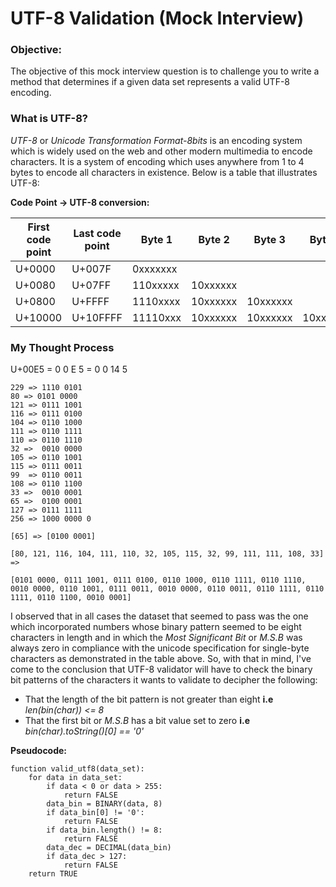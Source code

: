 # UTF-8 Validation (Mock Interview)

### Objective:
The objective of this mock interview question is to challenge you to write a method that determines if a given data set represents a valid UTF-8 encoding.

### What is UTF-8?
_UTF-8_ or _Unicode Transformation Format-8bits_ is an encoding system which is widely used on the web and other modern multimedia to encode characters. It is a system of encoding which uses anywhere from 1 to 4 bytes to encode all characters in existence. Below is a table that illustrates UTF-8:

**Code Point -> UTF-8 conversion:**
<table>
  <thead>
    <tr>
      <th>First code point</th>
      <th>Last code point</th>
      <th>Byte 1</th>
      <th>Byte 2</th>
      <th>Byte 3</th>
      <th>Byte 4</th>
    </tr>
  </thead>
  <tbody>
    <tr>
      <td>U+0000</td>
      <td>U+007F</td>
      <td>0xxxxxxx</td>
      <td></td>
      <td></td>
      <td></td>
    </tr>
    <tr>
      <td>U+0080</td>
      <td>U+07FF</td>
      <td>110xxxxx</td>
      <td>10xxxxxx</td>
      <td></td>
      <td></td>
    </tr>
    <tr>
      <td>U+0800</td>
      <td>U+FFFF</td>
      <td>1110xxxx</td>
      <td>10xxxxxx</td>
      <td>10xxxxxx</td>
      <td></td>
    </tr>
    <tr>
      <td>U+10000</td>
      <td>U+10FFFF</td>
      <td>11110xxx</td>
      <td>10xxxxxx</td>
      <td>10xxxxxx</td>
      <td>10xxxxxx</td>
    </tr>
  </tbody>
</table>

### My Thought Process

U+00E5 = 0 0 E 5 = 0 0 14 5 

```
229 => 1110 0101 
80 => 0101 0000
121 => 0111 1001
116 => 0111 0100
104 => 0110 1000
111 => 0110 1111
110 => 0110 1110
32 =>  0010 0000
105 => 0110 1001
115 => 0111 0011
99  => 0110 0011
108 => 0110 1100
33 =>  0010 0001
65 =>  0100 0001
127 => 0111 1111
256 => 1000 0000 0

[65] => [0100 0001]

[80, 121, 116, 104, 111, 110, 32, 105, 115, 32, 99, 111, 111, 108, 33] =>

[0101 0000, 0111 1001, 0111 0100, 0110 1000, 0110 1111, 0110 1110, 0010 0000, 0110 1001, 0111 0011, 0010 0000, 0110 0011, 0110 1111, 0110 1111, 0110 1100, 0010 0001]
```

I observed that in all cases the dataset that seemed to pass was the one which incorporated numbers whose binary pattern seemed to be eight characters in length and in which the _Most Significant Bit_ or _M.S.B_ was always zero in compliance with the unicode specification for single-byte characters as demonstrated in the table above. So, with that in mind, I've come to the conclusion that UTF-8 validator will have to check the binary bit patterns of the characters it wants to validate to decipher the following:

- That the length of the bit pattern is not greater than eight **i.e** _len(bin(char)) <= 8_
- That the first bit or _M.S.B_ has a bit value set to zero **i.e** _bin(char).toString()[0] == '0'_


**Pseudocode:**

```
function valid_utf8(data_set):
    for data in data_set:
        if data < 0 or data > 255:
            return FALSE
        data_bin = BINARY(data, 8)
        if data_bin[0] != '0':
            return FALSE
        if data_bin.length() != 8:
            return FALSE
        data_dec = DECIMAL(data_bin)
        if data_dec > 127:
            return FALSE
    return TRUE
```


